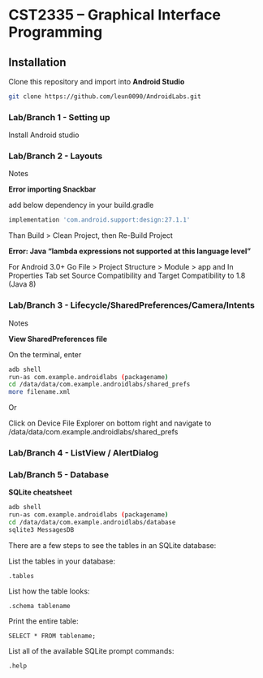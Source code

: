 # CST2335 – Graphical Interface Programming

## Installation
Clone this repository and import into **Android Studio**
```bash
git clone https://github.com/leun0090/AndroidLabs.git
```

### Lab/Branch 1 - Setting up

Install Android studio

### Lab/Branch 2 - Layouts

Notes

**Error importing Snackbar**

add below dependency in your build.gradle
```bash
implementation 'com.android.support:design:27.1.1'
```

Than Build > Clean Project,  then Re-Build Project

**Error: Java “lambda expressions not supported at this language level”**

For Android 3.0+ Go File > Project Structure > Module > app
and In Properties Tab set Source Compatibility and Target Compatibility to 1.8 (Java 8)


### Lab/Branch 3 - Lifecycle/SharedPreferences/Camera/Intents

Notes

**View SharedPreferences file**

On the terminal, enter

```bash
adb shell
run-as com.example.androidlabs (packagename)
cd /data/data/com.example.androidlabs/shared_prefs
more filename.xml
```

Or

Click on Device File Explorer on bottom right and navigate to /data/data/com.example.androidlabs/shared_prefs


### Lab/Branch 4 - ListView / AlertDialog


### Lab/Branch 5 - Database

**SQLite cheatsheet**

```bash
adb shell
run-as com.example.androidlabs (packagename)
cd /data/data/com.example.androidlabs/database
sqlite3 MessagesDB
```


There are a few steps to see the tables in an SQLite database:

List the tables in your database:

```.tables```


List how the table looks:

```.schema tablename```

Print the entire table:

```SELECT * FROM tablename;```

List all of the available SQLite prompt commands:

```.help```